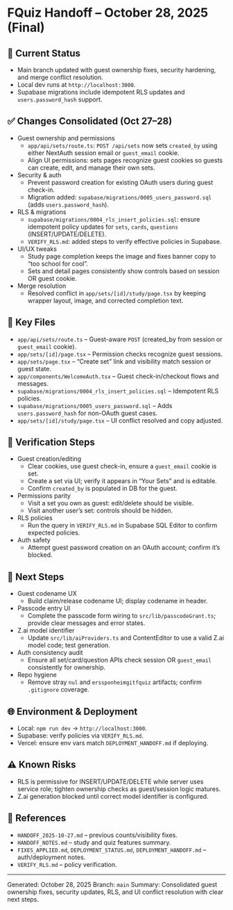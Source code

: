 # FQuiz Handoff – October 28, 2025 (Final)

## 🚀 Current Status
- Main branch updated with guest ownership fixes, security hardening, and merge conflict resolution.
- Local dev runs at `http://localhost:3000`.
- Supabase migrations include idempotent RLS updates and `users.password_hash` support.

## ✅ Changes Consolidated (Oct 27–28)
- Guest ownership and permissions
  - `app/api/sets/route.ts`: `POST /api/sets` now sets `created_by` using either NextAuth session email or `guest_email` cookie.
  - Align UI permissions: sets pages recognize guest cookies so guests can create, edit, and manage their own sets.
- Security & auth
  - Prevent password creation for existing OAuth users during guest check-in.
  - Migration added: `supabase/migrations/0005_users_password.sql` (adds `users.password_hash`).
- RLS & migrations
  - `supabase/migrations/0004_rls_insert_policies.sql`: ensure idempotent policy updates for `sets`, `cards`, `questions` (INSERT/UPDATE/DELETE).
  - `VERIFY_RLS.md`: added steps to verify effective policies in Supabase.
- UI/UX tweaks
  - Study page completion keeps the image and fixes banner copy to “too school for cool”.
  - Sets and detail pages consistently show controls based on session OR guest cookie.
- Merge resolution
  - Resolved conflict in `app/sets/[id]/study/page.tsx` by keeping wrapper layout, image, and corrected completion text.

## 🔎 Key Files
- `app/api/sets/route.ts` – Guest-aware `POST` (created_by from session or `guest_email` cookie).
- `app/sets/[id]/page.tsx` – Permission checks recognize guest sessions.
- `app/sets/page.tsx` – “Create set” link and visibility match session or guest state.
- `app/components/WelcomeAuth.tsx` – Guest check-in/checkout flows and messages.
- `supabase/migrations/0004_rls_insert_policies.sql` – Idempotent RLS policies.
- `supabase/migrations/0005_users_password.sql` – Adds `users.password_hash` for non-OAuth guest cases.
- `app/sets/[id]/study/page.tsx` – UI conflict resolved and copy adjusted.

## 🧪 Verification Steps
- Guest creation/editing
  - Clear cookies, use guest check-in, ensure a `guest_email` cookie is set.
  - Create a set via UI; verify it appears in “Your Sets” and is editable.
  - Confirm `created_by` is populated in DB for the guest.
- Permissions parity
  - Visit a set you own as guest: edit/delete should be visible.
  - Visit another user’s set: controls should be hidden.
- RLS policies
  - Run the query in `VERIFY_RLS.md` in Supabase SQL Editor to confirm expected policies.
- Auth safety
  - Attempt guest password creation on an OAuth account; confirm it’s blocked.

## 🧭 Next Steps
- Guest codename UX
  - Build claim/release codename UI; display codename in header.
- Passcode entry UI
  - Complete the passcode form wiring to `src/lib/passcodeGrant.ts`; provide clear messages and error states.
- Z.ai model identifier
  - Update `src/lib/aiProviders.ts` and ContentEditor to use a valid Z.ai model code; test generation.
- Auth consistency audit
  - Ensure all set/card/question APIs check session OR `guest_email` consistently for ownership.
- Repo hygiene
  - Remove stray `nul` and `erssponheimgitfquiz` artifacts; confirm `.gitignore` coverage.

## 🌐 Environment & Deployment
- Local: `npm run dev` → `http://localhost:3000`.
- Supabase: verify policies via `VERIFY_RLS.md`.
- Vercel: ensure env vars match `DEPLOYMENT_HANDOFF.md` if deploying.

## ⚠️ Known Risks
- RLS is permissive for INSERT/UPDATE/DELETE while server uses service role; tighten ownership checks as guest/session logic matures.
- Z.ai generation blocked until correct model identifier is configured.

## 📎 References
- `HANDOFF_2025-10-27.md` – previous counts/visibility fixes.
- `HANDOFF_NOTES.md` – study and quiz features summary.
- `FIXES_APPLIED.md`, `DEPLOYMENT_STATUS.md`, `DEPLOYMENT_HANDOFF.md` – auth/deployment notes.
- `VERIFY_RLS.md` – policy verification.

---
Generated: October 28, 2025
Branch: `main`
Summary: Consolidated guest ownership fixes, security updates, RLS, and UI conflict resolution with clear next steps.